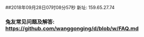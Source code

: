 ##2018年09月28日07时08分57秒 新址: 159.65.27.74
### 兔友常见问题及解答: https://github.com/wanggonging/d/blob/w/FAQ.md
